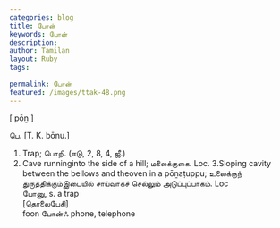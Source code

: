 ```yaml
---
categories: blog
title: போன்
keywords: போன்
description: 
author: Tamilan
layout: Ruby
tags: 
 
permalink: போன்
featured: /images/ttak-48.png
---
```

  
[ pōṉ ]  
  
பெ. [T. K. bōnu.]  
1. Trap; பொறி. (ஈடு, 2, 8, 4, ஜீ.)  
2. Cave runninginto the side of a hill; மலைக்குகை. Loc. 3.Sloping cavity between the bellows and theoven in a pōṉaṭuppu; உலைக்குந் துருத்திக்கும்இடையில் சாய்வாகச் செல்லும் அடுப்புப்பாகம். Loc  
போனு, s. a trap  
[தொலைபேசி]  
foon போன்ஃ phone, telephone